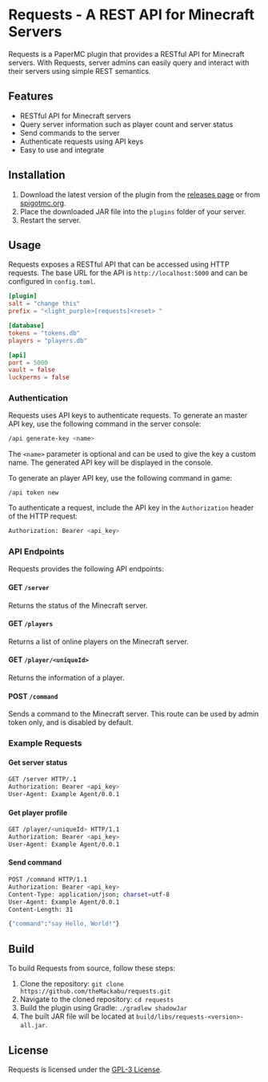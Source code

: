 # Requests - A REST API for Minecraft Servers

Requests is a PaperMC plugin that provides a RESTful API for Minecraft servers. With Requests, server admins can easily query and interact with their servers using simple REST semantics.

## Features

- RESTful API for Minecraft servers
- Query server information such as player count and server status
- Send commands to the server
- Authenticate requests using API keys
- Easy to use and integrate

## Installation

1. Download the latest version of the plugin from the [releases page](https://github.com/theMackabu/requests/releases) or from [spigotmc.org](https://no-url-yet.com).
2. Place the downloaded JAR file into the `plugins` folder of your server.
3. Restart the server.

## Usage

Requests exposes a RESTful API that can be accessed using HTTP requests. The base URL for the API is `http://localhost:5000` and can be configured in `config.toml`.

```toml
[plugin]
salt = "change this"
prefix = "<light_purple>[requests]<reset> "

[database]
tokens = "tokens.db"
players = "players.db"

[api]
port = 5000
vault = false
luckperms = false
```

### Authentication

Requests uses API keys to authenticate requests. To generate an master API key, use the following command in the server console:

```bash
/api generate-key <name>
```

The `<name>` parameter is optional and can be used to give the key a custom name. The generated API key will be displayed in the console.

To generate an player API key, use the following command in game:

```
/api token new
```

To authenticate a request, include the API key in the `Authorization` header of the HTTP request:

```bash
Authorization: Bearer <api_key>
```

### API Endpoints

Requests provides the following API endpoints:

#### GET `/server`

Returns the status of the Minecraft server.

#### GET `/players`

Returns a list of online players on the Minecraft server.

#### GET `/player/<uniqueId>`

Returns the information of a player.

#### POST `/command`

Sends a command to the Minecraft server. This route can be used by admin token only, and is disabled by default.

### Example Requests

#### Get server status

```bash
GET /server HTTP/.1
Authorization: Bearer <api_key>
User-Agent: Example Agent/0.0.1
```

#### Get player profile

```bash
GET /player/<uniqueId> HTTP/1.1
Authorization: Bearer <api_key>
User-Agent: Example Agent/0.0.1
```

#### Send command

```bash
POST /command HTTP/1.1
Authorization: Bearer <api_key>
Content-Type: application/json; charset=utf-8
User-Agent: Example Agent/0.0.1
Content-Length: 31

{"command":"say Hello, World!"}
```

## Build

To build Requests from source, follow these steps:

1. Clone the repository: `git clone https://github.com/theMackabu/requests.git`
2. Navigate to the cloned repository: `cd requests`
3. Build the plugin using Gradle: `./gradlew shadowJar`
4. The built JAR file will be located at `build/libs/requests-<version>-all.jar`.

## License

Requests is licensed under the [GPL-3 License](https://github.com/themackabu/requests/blob/main/LICENSE.md).

